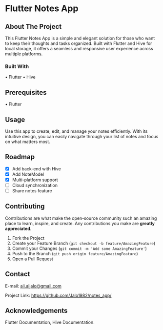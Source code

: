 # Flutter Notes App

## About The Project

This Flutter Notes App is a simple and elegant solution for those who want to keep their thoughts and tasks organized. Built with Flutter and Hive for local storage, it offers a seamless and responsive user experience across multiple platforms.

### Built With

•⁠  ⁠Flutter
•⁠  ⁠Hive

## Prerequisites

•⁠  ⁠Flutter

## Usage

Use this app to create, edit, and manage your notes efficiently. With its intuitive design, you can easily navigate through your list of notes and focus on what matters most.

## Roadmap

- [x] Add back-end with Hive
- [x] Add NoteModel
- [x] Multi-platform support
- [ ] Cloud synchronization
- [ ] Share notes feature

## Contributing

Contributions are what make the open-source community such an amazing place to learn, inspire, and create. Any contributions you make are **greatly appreciated**.

1. Fork the Project
2. Create your Feature Branch (`git checkout -b feature/AmazingFeature`)
3. Commit your Changes (`git commit -m 'Add some AmazingFeature'`)
4. Push to the Branch (`git push origin feature/AmazingFeature`)
5. Open a Pull Request


## Contact
E-mail: ali.aljalo@gmail.com

Project Link: https://github.com/Jalo1982/notes_app/

## Acknowledgements

Flutter Documentation,
Hive Documentation.
